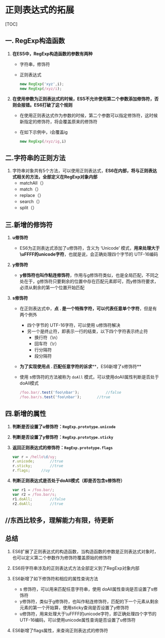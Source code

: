 # 正则表达式的拓展

[TOC]

## 一. RegExp构造函数

1. **在ES5中，RegExp构造函数的参数有两种**

   - 字符串，修饰符

   - 正则表达式

     ~~~js
     new RegExp('xyz',i);
     new RegExp(/xyz/i);
     ~~~

2. **在使用参数为正则表达式的时候，ES5不允许使用第二个参数添加修饰符，否则会报错。ES6打破了这个规则**

   - 在使用正则表达式作为参数的时候，第二个参数可以指定修饰符，这时候新指定的修饰符，将会覆盖原来的修饰符

   - 在如下示例中，i会覆盖ig

     ~~~js
     new RegExp(/xyz/ig,i)
     ~~~

     

## 二.字符串的正则方法

1. 字符串对象共有5个方法，可以使用正则表达式，**ES6在内部，将与正则表达式相关的方法，全部定义在RegExp对象内部**
   - matchAll（）
   - match（）
   - replace（）
   - search（）
   - split（）



## 三.新增的修饰符

1. **u修饰符**
   - ES6为正则表达式添加了u修饰符，含义为 ‘Unicode’ 模式，**用来处理大于\uFFFF的unicode字符**，也就是说，会正确处理四个字节的 UTF-16编码

2. **y修饰符**
   - **y修饰符也叫作粘连修饰符**，作用与g修饰符类似，也是全局匹配，不同之处在于，g修饰符只要剩余的位置中存在匹配元素即可，而y修饰符要求，必须从剩余的第一个位置开始匹配

3. **s修饰符**

   - 在正则表达式中，**点 . 是一个特殊字符，可以代表任意单个字符**，但是有两个例外

     - 四个字节的 UTF-16字符，可以使用 u修饰符解决
     - 另一个是终止符，即表示一行的结束，以下四个字符表示终止符
       - 换行符（\n）
       - 回车符（\r）
       - 行分隔符
       - 段分隔符

   - **为了实现使用点 . 匹配任意字符的诉求****，ES6新增了s修饰符**

   - 使用 s修饰符的方法被称为 `doAll` 模式，可以使用doAll属性判断是否处于doAll模式

     ~~~js
     /foo.bar/.test('foo\nbar');			//false
     /foo.bar/s.test('foo\nbar');		//true
     ~~~

## 四.新增的属性

1. **判断是否设置了u修饰符：`RegExp.prototype.unicode`**

2. **判断是否设置了y修饰符：`RegExp.prototype.sticky`**

3. **返回正则表达式的修饰符：`RegExp.prototype.flags`**

   ~~~js
   var r = /hello\d/uy;
   r.unicode;		//true
   r.sticky;		//true
   r.flags;		//uy
   ~~~

4. **判断正则表达式是否处于doAll模式（即是否包含s修饰符）**

   ~~~js
   var r1 = /foo.bar/;
   var r2 = /foo.bar/s;
   r1.doAll;		//false
   r2.doAll;		//true
   ~~~



## //东西比较多，理解能力有限，待更新



## 总结

1. ES6扩展了正则表达式的构造函数，当构造函数的参数是正则表达式对象时，也可以定义第二个参数作为修饰符覆盖原始的修饰符
2. ES6将字符串涉及的正则表达式方法全部定义到了RegExp对象内部
3. ES6新增了如下修饰符和相应的属性查询方法
   - s 修饰符，可以用来匹配任意字符串，使用 doAll属性查询是否设置了s修饰符
   - y修饰符，类似于g修饰符，也叫作粘连修饰符，匹配的下一个元素从剩余元素的第一个开始算，使用sticky查询是否设置了y修饰符
   - u修饰符，用来处理大于\uFFFF的unicode字符，即正确处理四个字节的 UTF-16编码，可以使用unicode属性查询是否设置了u修饰符

4. ES6新增了flags属性，来查询正则表达式的修饰符